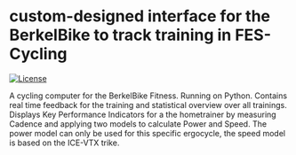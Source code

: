 # custom-designed interface for the BerkelBike to track training in FES-Cycling

[![License](https://img.shields.io/badge/License-Apache_2.0-blue.svg)](https://opensource.org/licenses/Apache-2.0)

A cycling computer for the BerkelBike Fitness. Running on Python. Contains real time feedback for the training and statistical overview over all trainings.
Displays Key Performance Indicators for a the hometrainer by measuring Cadence and applying two models to calculate Power and Speed. 
The power model can only be used for this specific ergocycle, the speed model is based on the ICE-VTX trike. 
